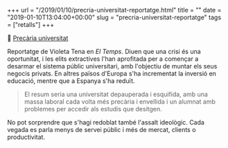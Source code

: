 +++
url = "/2019/01/10/precria-universitat-reportatge.html"
title = ""
date = "2019-01-10T13:04:00+00:00"
slug = "precria-universitat-reportatge"
tags = ["retalls"]
+++

📎 [Precària universitat](https://www.eltemps.cat/article/5841/precaria-universitat)

Reportatge de Violeta Tena en *El Temps*. Diuen que una crisi és una oportunitat, i les elits extractives l'han aprofitada per a començar a desarmar el sistema públic universitari, amb l'objectiu de muntar els seus negocis privats. En altres països d'Europa s'ha incrementat la inversió en educació, mentre que a Espanya s'ha reduït.

> El resum seria una universitat depauperada i esquifida, amb una massa laboral cada volta més precària i envellida i un alumnat amb problemes per accedir als estudis que desitgen.

No pot sorprendre que s'hagi redoblat també l'assalt ideològic. Cada vegada es parla menys de servei públic i més de mercat, clients o productivitat.

